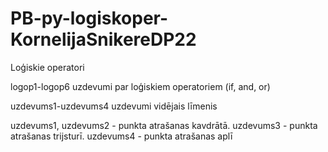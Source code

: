 # PB-py-logiskoper-KornelijaSnikereDP22
Loģiskie operatori

logop1-logop6 uzdevumi par loģiskiem operatoriem (if, and, or)

uzdevums1-uzdevums4 uzdevumi vidējais līmenis

uzdevums1, uzdevums2 - punkta atrašanas kavdrātā. uzdevums3 - punkta atrašanas trijsturī. uzdevums4 - punkta atrašanas aplī
